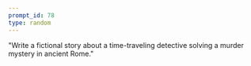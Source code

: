 ```yaml
---
prompt_id: 78
type: random
---
```


"Write a fictional story about a time-traveling detective solving a murder mystery in ancient Rome."
